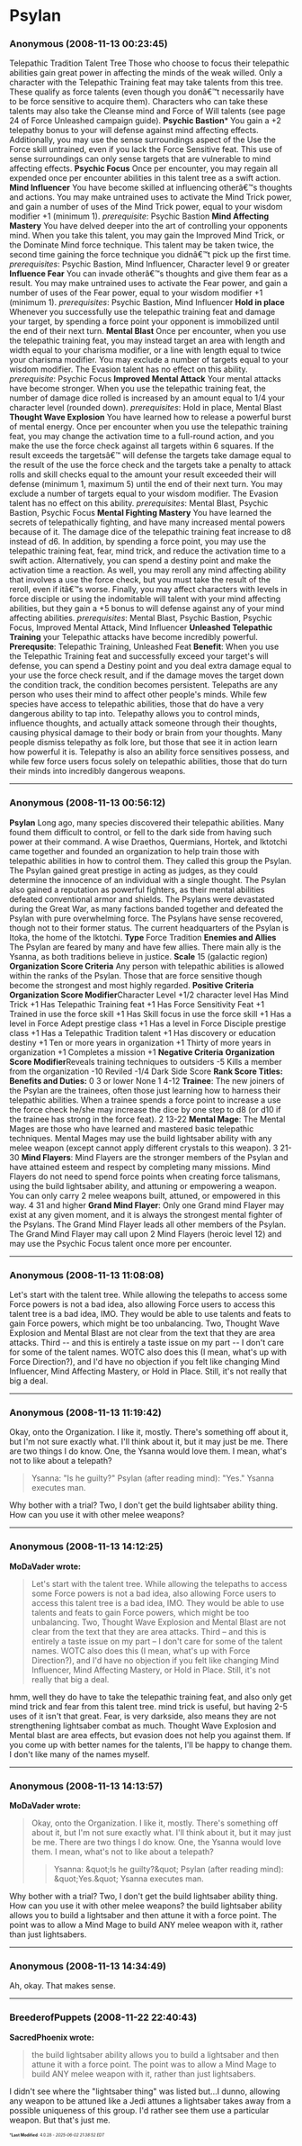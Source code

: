 # Psylan

### **Anonymous** (2008-11-13 00:23:45)

Telepathic Tradition Talent Tree
Those who choose to focus their telepathic abilities gain great power in affecting the minds of the weak willed. Only a character with the Telepathic Training feat may take talents from this tree. These qualify as force talents (even though you donâ€™t necessarily have to be force sensitive to acquire them). Characters who can take these talents may also take the Cleanse mind and Force of Will talents (see page 24 of Force Unleashed campaign guide).
**Psychic Bastion***
You gain a +2 telepathy bonus to your will defense against mind affecting effects.
Additionally, you may use the sense surroundings aspect of the Use the Force skill untrained, even if you lack the Force Sensitive feat. This use of sense surroundings can only sense targets that are vulnerable to mind affecting effects.
**Psychic Focus**
Once per encounter, you may regain all expended once per encounter abilities in this talent tree as a swift action.
**Mind Influencer**
You have become skilled at influencing otherâ€™s thoughts and actions.
You may make untrained uses to activate the Mind Trick power, and gain a number of uses of the Mind Trick power, equal to your wisdom modifier +1 (minimum 1).
*prerequisite*: Psychic Bastion
**Mind Affecting Mastery**
You have delved deeper into the art of controlling your opponents mind.
When you take this talent, you may gain the Improved Mind Trick, or the Dominate Mind force technique. This talent may be taken twice, the second time gaining the force technique you didnâ€™t pick up the first time.
*prerequisites*: Psychic Bastion, Mind Influencer, Character level 9 or greater
**Influence Fear**
You can invade otherâ€™s thoughts and give them fear as a result.
You may make untrained uses to activate the Fear power, and gain a number of uses of the Fear power, equal to your wisdom modifier +1 (minimum 1).
*prerequisites*: Psychic Bastion, Mind Influencer
**Hold in place**
Whenever you successfully use the telepathic training feat and damage your target, by spending a force point your opponent is immobilized until the end of their next turn.
**Mental Blast**
Once per encounter, when you use the telepathic training feat, you may instead target an area with length and width equal to your charisma modifier, or a line with length equal to twice your charisma modifier. You may exclude a number of targets equal to your wisdom modifier. The Evasion talent has no effect on this ability.
*prerequisite*: Psychic Focus
**Improved Mental Attack**
Your mental attacks have become stronger. When you use the telepathic training feat, the number of damage dice rolled is increased by an amount equal to 1/4 your character level (rounded down).
*prerequisites*: Hold in place, Mental Blast
**Thought Wave Explosion**
You have learned how to release a powerful burst of mental energy. Once per encounter when you use the telepathic training feat, you may change the activation time to a full-round action, and you make the use the force check against all targets within 6 squares. If the result exceeds the targetsâ€™ will defense the targets take damage equal to the result of the use the force check and the targets take a penalty to attack rolls and skill checks equal to the amount your result exceeded their will defense (minimum 1, maximum 5) until the end of their next turn. You may exclude a number of targets equal to your wisdom modifier. The Evasion talent has no effect on this ability.
*prerequisites*: Mental Blast, Psychic Bastion, Psychic Focus
**Mental Fighting Mastery**
You have learned the secrets of telepathically fighting, and have many increased mental powers because of it. The damage dice of the telepathic training feat increase to d8 instead of d6. In addition, by spending a force point, you may use the telepathic training feat, fear, mind trick, and reduce the activation time to a swift action. Alternatively, you can spend a destiny point and make the activation time a reaction. As well, you may reroll any mind affecting ability that involves a use the force check, but you must take the result of the reroll, even if itâ€™s worse. Finally, you may affect characters with levels in force disciple or using the indomitable will talent with your mind affecting abilities, but they gain a +5 bonus to will defense against any of your mind affecting abilities.
*prerequisites*: Mental Blast, Psychic Bastion, Psychic Focus, Improved Mental Attack, Mind Influencer
**Unleashed Telepathic Training**
your Telepathic attacks have become incredibly powerful.
**Prerequsite**: Telepathic Training, Unleashed Feat
**Benefit**: When you use the Telepathic Training feat and successfully exceed your target's will defense, you can spend a Destiny point and you deal extra damage equal to your use the force check result, and if the damage moves the target down the condition track, the condition becomes persistent.
Telepaths are any person who uses their mind to affect other people's minds. While few species have access to telepathic abilities, those that do have a very dangerous ability to tap into. Telepathy allows you to control minds, influence thoughts, and actually attack someone through their thoughts, causing physical damage to their body or brain from your thoughts. Many people dismiss telepathy as folk lore, but those that see it in action learn how powerful it is. Telepathy is also an ability force sensitives possess, and while few force users focus solely on telepathic abilities, those that do turn their minds into incredibly dangerous weapons.

---

### **Anonymous** (2008-11-13 00:56:12)

**Psylan**
Long ago, many species discovered their telepathic abilities. Many found them difficult to control, or fell to the dark side from having such power at their command. A wise Draethos, Quermians, Hortek, and Iktotchi came together and founded an organization to help train those with telepathic abilities in how to control them. They called this group the Psylan. The Psylan gained great prestige in acting as judges, as they could determine the innocence of an individual with a single thought. The Psylan also gained a reputation as powerful fighters, as their mental abilities defeated conventional armor and shields. The Psylans were devastated during the Great War, as many factions banded together and defeated the Psylan with pure overwhelming force. The Psylans have sense recovered, though not to their former status. The current headquarters of the Psylan is Itoka, the home of the Iktotchi.
**Type** Force Tradition
**Enemies and Allies** The Psylan are feared by many and have few allies. There main ally is the Ysanna, as both traditions believe in justice.
**Scale** 15 (galactic region)
**Organization Score Criteria** Any person with telepathic abilities is allowed within the ranks of the Psylan. Those that are force sensitive though become the strongest and most highly regarded.
**Positive Criteria** **Organization Score Modifier**Character Level +1/2 character level
Has Mind Trick +1
Has Telepathic Training feat +1
Has Force Sensitivity Feat +1
Trained in use the force skill +1
Has Skill focus in use the force skill +1
Has a level in Force Adept prestige class +1
Has a level in Force Disciple prestige class +1
Has a Telepathic Tradition talent +1
Has discovery or education destiny +1
Ten or more years in organization +1
Thirty of more years in organization +1
Completes a mission +1
**Negative Criteria** **Organization Score Modifier**Reveals training techniques to outsiders -5
Kills a member from the organization -10
Reviled -1/4 Dark Side Score
**Rank Score Titles: Benefits and Duties:**
0 3 or lower None
1 4-12 **Trainee**: The new joiners of the Psylan are the trainees, often those just learning how to harness their telepathic abilities. When a trainee spends a force point to increase a use the force check he/she may increase the dice by one step to d8 (or d10 if the trainee has strong in the force feat).
2 13-22 **Mental Mage**: The Mental Mages are those who have learned and mastered basic telepathic techniques. Mental Mages may use the build lightsaber ability with any melee weapon (except cannot apply different crystals to this weapon).
3 21-30 **Mind Flayers**: Mind Flayers are the stronger members of the Psylan and have attained esteem and respect by completing many missions. Mind Flayers do not need to spend force points when creating force talismans, using the build lightsaber ability, and attuning or empowering a weapon. You can only carry 2 melee weapons built, attuned, or empowered in this way.
4 31 and higher **Grand Mind Flayer**: Only one Grand mind Flayer may exist at any given moment, and it is always the strongest mental fighter of the Psylans. The Grand Mind Flayer leads all other members of the Psylan. The Grand Mind Flayer may call upon 2 Mind Flayers (heroic level 12) and may use the Psychic Focus talent once more per encounter.

---

### **Anonymous** (2008-11-13 11:08:08)

Let's start with the talent tree. While allowing the telepaths to access some Force powers is not a bad idea, also allowing Force users to access this talent tree is a bad idea, IMO. They would be able to use talents and feats to gain Force powers, which might be too unbalancing.
Two, Thought Wave Explosion and Mental Blast are not clear from the text that they are area attacks.
Third -- and this is entirely a taste issue on my part -- I don't care for some of the talent names. WOTC also does this (I mean, what's up with Force Direction?), and I'd have no objection if you felt like changing Mind Influencer, Mind Affecting Mastery, or Hold in Place. Still, it's not really that big a deal.

---

### **Anonymous** (2008-11-13 11:19:42)

Okay, onto the Organization. I like it, mostly. There's something off about it, but I'm not sure exactly what. I'll think about it, but it may just be me.
There are two things I do know. One, the Ysanna would love them. I mean, what's not to like about a telepath?
> Ysanna: &quot;Is he guilty?&quot;
> Psylan (after reading mind): &quot;Yes.&quot;
> Ysanna executes man.

Why bother with a trial?
Two, I don't get the build lightsaber ability thing. How can you use it with other melee weapons?

---

### **Anonymous** (2008-11-13 14:12:25)

**MoDaVader wrote:**
> Let&#39;s start with the talent tree. While allowing the telepaths to access some Force powers is not a bad idea, also allowing Force users to access this talent tree is a bad idea, IMO. They would be able to use talents and feats to gain Force powers, which might be too unbalancing.
> Two, Thought Wave Explosion and Mental Blast are not clear from the text that they are area attacks.
> Third &ndash; and this is entirely a taste issue on my part &ndash; I don&#39;t care for some of the talent names. WOTC also does this (I mean, what&#39;s up with Force Direction?), and I&#39;d have no objection if you felt like changing Mind Influencer, Mind Affecting Mastery, or Hold in Place. Still, it&#39;s not really that big a deal.

hmm, well they do have to take the telepathic training feat, and also only get mind trick and fear from this talent tree. mind trick is useful, but having 2-5 uses of it isn't that great.
Fear, is very darkside, also means they are not strengthening lightsaber combat as much.
Thought Wave Explosion and Mental blast are area effects, but evasion does not help you against them.
If you come up with better names for the talents, I'll be happy to change them. I don't like many of the names myself.

---

### **Anonymous** (2008-11-13 14:13:57)

**MoDaVader wrote:**
> Okay, onto the Organization. I like it, mostly. There&#39;s something off about it, but I&#39;m not sure exactly what. I&#39;ll think about it, but it may just be me.
> There are two things I do know. One, the Ysanna would love them. I mean, what&#39;s not to like about a telepath?
> > Ysanna: &amp;quot;Is he guilty?&amp;quot;
> > Psylan (after reading mind): &amp;quot;Yes.&amp;quot;
> > Ysanna executes man.

Why bother with a trial?
Two, I don't get the build lightsaber ability thing. How can you use it with other melee weapons?
the build lightsaber ability allows you to build a lightsaber and then attune it with a force point. The point was to allow a Mind Mage to build ANY melee weapon with it, rather than just lightsabers.

---

### **Anonymous** (2008-11-13 14:34:49)

Ah, okay. That makes sense.

---

### **BreederofPuppets** (2008-11-22 22:40:43)

**SacredPhoenix wrote:**
> the build lightsaber ability allows you to build a lightsaber and then attune it with a force point. The point was to allow a Mind Mage to build ANY melee weapon with it, rather than just lightsabers.

I didn't see where the "lightsaber thing" was listed but...I dunno, allowing any weapon to be attuned like a Jedi attunes a lightsaber takes away from a possible uniqueness of this group. I'd rather see them use a particular weapon.
But that's just me.



<span style="font-size: 0.5em;">***Last Modified**: 4.0.28 - *2025-06-02 21:38:52 EDT*</span>